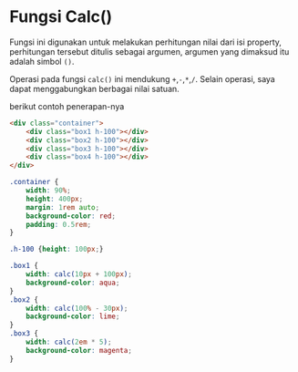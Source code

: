 # Fungsi Calc()

Fungsi ini digunakan untuk melakukan perhitungan nilai dari isi property, perhitungan tersebut ditulis sebagai argumen, argumen yang dimaksud itu adalah simbol `()`.

Operasi pada fungsi `calc()` ini mendukung `+`,`-`,`*`,`/`. Selain operasi, saya dapat menggabungkan berbagai nilai satuan.

berikut contoh penerapan-nya

```html
<div class="container">
    <div class="box1 h-100"></div>
    <div class="box2 h-100"></div>
    <div class="box3 h-100"></div>
    <div class="box4 h-100"></div>
</div>
```

```css
.container {
    width: 90%;
    height: 400px;
    margin: 1rem auto;
    background-color: red;
    padding: 0.5rem;
}

.h-100 {height: 100px;}

.box1 {
    width: calc(10px + 100px);
    background-color: aqua;
}
.box2 {
    width: calc(100% - 30px);
    background-color: lime;
}
.box3 {
    width: calc(2em * 5);
    background-color: magenta;
}
```

